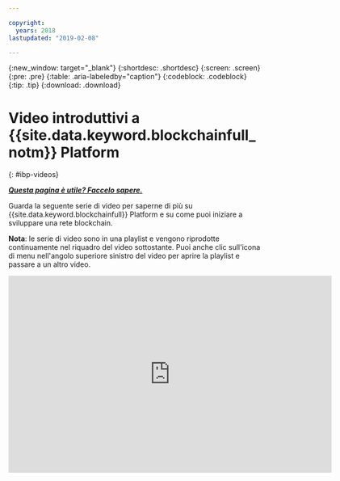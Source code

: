```yaml
---

copyright:
  years: 2018
lastupdated: "2019-02-08"

---
```


{:new_window: target="_blank"}
{:shortdesc: .shortdesc}
{:screen: .screen}
{:pre: .pre}
{:table: .aria-labeledby="caption"}
{:codeblock: .codeblock}
{:tip: .tip}
{:download: .download}


# Video introduttivi a {{site.data.keyword.blockchainfull_notm}} Platform
{: #ibp-videos}


***[Questa pagina è utile? Faccelo sapere.](https://www.surveygizmo.com/s3/4501493/IBM-Blockchain-Documentation)***


Guarda la seguente serie di video per saperne di più su {{site.data.keyword.blockchainfull}} Platform e su come puoi iniziare a sviluppare una rete blockchain.

**Nota**: le serie di video sono in una playlist e vengono riprodotte continuamente nel riquadro del video sottostante. Puoi anche clic sull'icona di menu nell'angolo superiore sinistro del video per aprire la playlist e passare a un altro video.

<iframe class="embed-responsive-item" id="youtubeplayer" title="Video del piano Starter" type="text/html" width="640" height="390" src="https://www.youtube.com/embed?listType=playlist&list=PL7LSy0eQMvjvBdal2mm74JlcNGMXYSGOe" frameborder="0" webkitallowfullscreen mozallowfullscreen allowfullscreen> </iframe>

